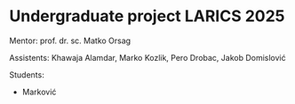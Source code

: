 # Undergraduate project LARICS 2025
Mentor: prof. dr. sc. Matko Orsag

Assistents: Khawaja Alamdar, Marko Kozlik, Pero Drobac, Jakob Domislović

Students:
- Marković
